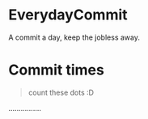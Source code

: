 # EverydayCommit
A commit a day, keep the jobless away.

# Commit times
> count these dots :D

................
